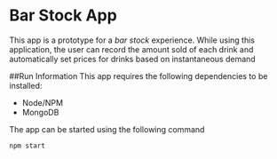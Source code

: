 # Bar Stock App

This app is a prototype for a _bar stock_ experience. While using this application,
the user can record the amount sold of each drink and automatically set prices for
drinks based on instantaneous demand

##Run Information
This app requires the following dependencies to be installed:
* Node/NPM
* MongoDB

The app can be started using the following command

`npm start`